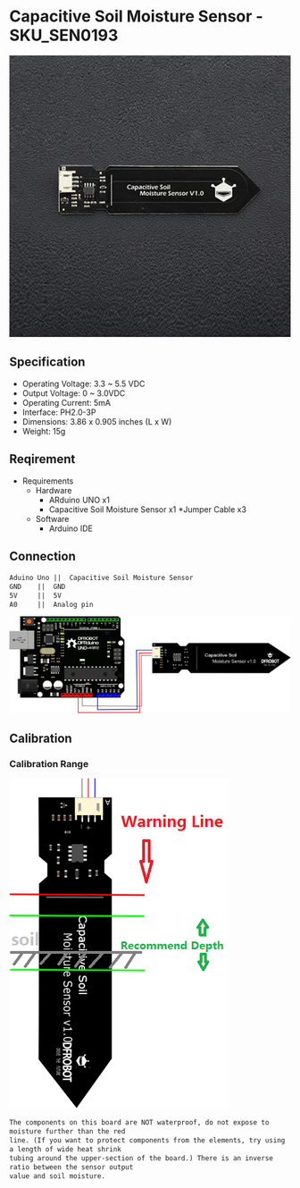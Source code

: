 # Capacitive Soil Moisture Sensor - SKU_SEN0193
![](pics/SEN0193.jpg)

## Specification

* Operating Voltage: 3.3 ~ 5.5 VDC
* Output Voltage: 0 ~ 3.0VDC
* Operating Current: 5mA
* Interface: PH2.0-3P
* Dimensions: 3.86 x 0.905 inches (L x W)
* Weight: 15g

## Reqirement
* Requirements
  * Hardware
    * ARduino UNO x1
    * Capacitive Soil Moisture Sensor x1
    *Jumper Cable x3
  * Software
    * Arduino IDE 

## Connection
```
Aduino Uno ||  Capacitive Soil Moisture Sensor
GND	   ||  GND 
5V	   ||  5V
A0	   ||  Analog pin 
```

![Schematicxx](pics/SEN0193-line.png)

## Calibration
### Calibration Range
![Calibration Range](pics/SEN0193-test.png)

```
The components on this board are NOT waterproof, do not expose to moisture further than the red
line. (If you want to protect components from the elements, try using a length of wide heat shrink
tubing around the upper-section of the board.) There is an inverse ratio between the sensor output
value and soil moisture. 
```
